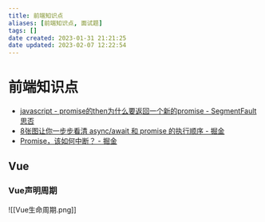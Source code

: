 ```yaml
---
title: 前端知识点
aliases: [前端知识点, 面试题]
tags: []
date created: 2023-01-31 21:21:25
date updated: 2023-02-07 12:22:54
---
```


# 前端知识点

- [javascript - promise的then为什么要返回一个新的promise - SegmentFault 思否](https://segmentfault.com/q/1010000022049517/a-1020000022053181)
- [8张图让你一步步看清 async/await 和 promise 的执行顺序 - 掘金](https://juejin.cn/post/6844903734321872910)
- [Promise，该如何中断？ - 掘金](https://juejin.cn/post/7075525758810062855)

## Vue

### Vue声明周期

![[Vue生命周期.png]]
